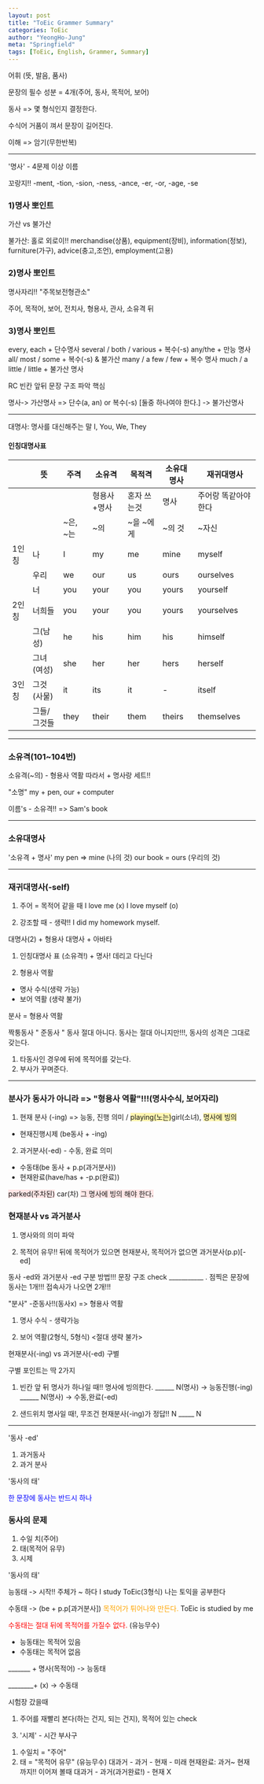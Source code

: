 ```yaml
---
layout: post
title: "ToEic Grammer Summary"
categories: ToEic
author: "YeongHo-Jung"
meta: "Springfield"
tags: [ToEic, English, Grammer, Summary]
---
```


어휘 (뜻, 발음, 품사)

문장의 필수 성분 = 4개(주어, 동사, 목적어, 보어)

동사 => 몇 형식인지 결정한다.

수식어 거품이 껴서 문장이 길어진다.

이해 => 암기(무한반복)

<hr/>
'명사' - 4문제 이상
이름

꼬랑지!!
-ment, -tion, -sion, -ness, -ance, -er, -or, -age, -se

### 1)명사 뽀인트
가산 vs 불가산

불가산: 홀로 외로이!!
merchandise(상품), equipment(장비), information(정보), furniture(가구), advice(충고,조언), employment(고용)

### 2)명사 뽀인트
명사자리!! "주목보전형관소"

주어, 목적어, 보어, 전치사, 형용사, 관사, 소유격 뒤

### 3)명사 뽀인트
every, each + 단수명사
several / both / various + 복수(-s)
any/the + 만능 명사
all/ most / some + 복수(-s) & 불가산
many / a few / few + 복수 명사
much / a little / little + 불가산 명사

RC 빈칸 앞뒤 문장 구조 파악 핵심

명사-> 가산명사 => 단수(a, an) or 복수(-s) [둘중 하나여야 한다.]
    -> 불가산명사

<hr/>

대명사: 명사를 대신해주는 말
I, You, We, They

#### 인칭대명사표
|| 뜻   | 주격  | 소유격| 목적격| 소유대명사 | 재귀대명사 |
| ---- | ---- | ---- | ---- | ----- | -----------| --------- |
|      |      |       |형용사+명사| 혼자 쓰는것| 명사| 주어랑 똑같아야 한다|
|      |      |~은, ~는| ~의 | ~을 ~에게 | ~의 것| ~자신 |
|1인칭  | 나  | I | my| me | mine | myself |
|       |우리 |we | our| us | ours | ourselves|
|       | 너 | you | your | you | yours | yourself|
|2인칭  | 너희들| you | your | you | yours | yourselves|
|       | 그(남성)| he | his | him | his | himself |
|      |그녀(여성)| she | her | her | hers | herself|
|3인칭  |그것(사물)| it | its | it | - | itself|
|      |그들/그것들| they | their | them | theirs | themselves|

<hr/>

### 소유격(101~104번)
소유격(~의) - 형용사 역활
따라서 + 명사랑 세트!!

"소명"
my + pen, our + computer

이름's - 소유격!! => Sam's book

<hr/>

### 소유대명사
'소유격 + 명사'
my pen => mine (나의 것)
our book = ours (우리의 것)

<hr/>

### 재귀대명사(-self)

1) 주어 = 목적어 같을 때
I love me (x)
I love myself (o)

2) 강조할 때 - 생략!!
I did my homework myself.

대명사(2) + 형용사
대명사 + 아바타

1) 인칭대명사 표 (소유격!) + 명사! 데리고 다닌다

2) 형용사 역활
- 명사 수식(생략 가능)
- 보어 역활 (생략 불가)

분사 = 형용사 역활

짝퉁동사 " 준동사 " 동사 절대 아니다.
동사는 절대 아니지만!!!, 동사의 성격은 그대로 갖는다.
1) 타동사인 경우에 뒤에 목적어를 갖는다.
2) 부사가 꾸며준다.

<hr/>

### 분사가 동사가 아니라 => "형용사 역활"!!!(명사수식, 보어자리)
1) 현재 분사 (-ing) => 능동, 진행 의미 / <span style="background-color:#fff5b1">playing(노는)</span>girl(소녀), <span style="background-color:#fff5b1">명사에 빙의</span>
- 현재진행시제 (be동사 + -ing)

2) 과거분사(-ed) - 수동, 완료 의미
- 수동태(be 동사 + p.p(과거분사))
- 현재완료(have/has + -p.p(완료))

<span style="background-color:#FFE6E6">parked(주차된)</span> car(차) <span style="background-color:#FFE6E6">그 명사에 빙의 해야 한다. </span>

### 현재분사 vs 과거분사
1) 명사와의 의미 파악

2) 목적어 유무!!
뒤에 목적어가 있으면 현재분사, 목적어가 없으면 과거분사(p.p)[-ed]

동사 -ed와 과거분사 -ed 구분 방법!!!
문장 구조 check
___________ . 점찍은 문장에 동사는 1개!!!
접속사가 나오면 2개!!!


"분사" -준동사!!(동사x)
=> 형용사 역활
1) 명사 수식 - 생략가능

2) 보어 역활(2형식, 5형식) <절대 생략 불가>

현재분사(-ing) vs 과거분사(-ed) 구별

구별 포인트는 딱 2가지
1) 빈칸 앞 뒤 명사가 하나일 때!!
명사에 빙의한다.
______ N(명사) -> 능동진행(-ing)
______ N(명사) -> 수동,완료(-ed)

2) 샌드위치 명사일 때!, 무조건 현재분사(-ing)가 정답!!
N _____ N

<hr/>

'동사 -ed'
1) 과거동사
2) 과거 분사

'동사의 태'

<span style="color:blue"> 한 문장에 동사는 반드시 하나 </span>

### 동사의 문제
1) 수일 치(주어)
2) 태(목적어 유무)
3) 시제

'동사의 태'

능동태 -> 시작!!
주체가 ~ 하다
I study ToEic(3형식)
나는 토익을 공부한다


수동태 -> (be + p.p[과거분사])
<span style="color:orange"> 목적어가 튀어나와 만든다. </span>
ToEic is studied by me


<span style="color:red"> 수동태는 절대 뒤에 목적어를 가질수 없다. </span>
(유능무수)
- 능동태는 목적어 있음
- 수동태는 목적어 없음

_______ + 명사(목적어)
-> 능동태

________+ (x)
-> 수동태

시험장 갔을때
1) 주어를 재빨리 본다(하는 건지, 되는 건지),
목적어 있는 check

3. '시제' - 시간 부사구

1) 수일치 = "주어"
2) 태 = "목적어 유무" (유능무수)
대과거 - 과거 - 현재 - 미래
현재완료: 과거~ 현재까지!! 이어져 볼때
대과거 - 과거(과거완료!) - 현재 X

